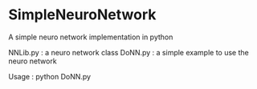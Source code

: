 # SimpleNeuroNetwork
A simple neuro network implementation in python

NNLib.py : a neuro network class
DoNN.py  : a simple example to use the neuro network

Usage : python DoNN.py
